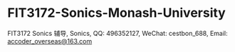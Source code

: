 # FIT3172-Sonics-Monash-University
FIT3172 Sonics 辅导, Sonics, QQ: 496352127, WeChat: cestbon_688, Email: accoder_overseas@163.com
